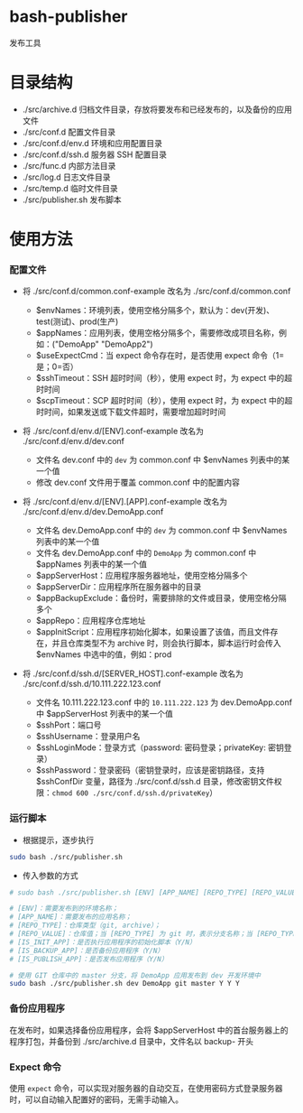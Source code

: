 # bash-publisher

发布工具

# 目录结构

- ./src/archive.d 归档文件目录，存放将要发布和已经发布的，以及备份的应用文件
- ./src/conf.d 配置文件目录
- ./src/conf.d/env.d 环境和应用配置目录
- ./src/conf.d/ssh.d 服务器 SSH 配置目录
- ./src/func.d 内部方法目录
- ./src/log.d 日志文件目录
- ./src/temp.d 临时文件目录
- ./src/publisher.sh 发布脚本

# 使用方法

### 配置文件

- 将 ./src/conf.d/common.conf-example 改名为 ./src/conf.d/common.conf
    - $envNames：环境列表，使用空格分隔多个，默认为：dev(开发)、test(测试)、prod(生产)
    - $appNames：应用列表，使用空格分隔多个，需要修改成项目名称，例如：("DemoApp" "DemoApp2")
    - $useExpectCmd：当 expect 命令存在时，是否使用 expect 命令（1=是；0=否）
    - $sshTimeout：SSH 超时时间（秒），使用 expect 时，为 expect 中的超时时间
    - $scpTimeout：SCP 超时时间（秒），使用 expect 时，为 expect 中的超时时间，如果发送或下载文件超时，需要增加超时时间

- 将 ./src/conf.d/env.d/[ENV].conf-example 改名为 ./src/conf.d/env.d/dev.conf
    - 文件名 dev.conf 中的 `dev` 为 common.conf 中 $envNames 列表中的某一个值
    - 修改 dev.conf 文件用于覆盖 common.conf 中的配置内容

- 将 ./src/conf.d/env.d/[ENV].[APP].conf-example 改名为 ./src/conf.d/env.d/dev.DemoApp.conf
    - 文件名 dev.DemoApp.conf 中的 `dev` 为 common.conf 中 $envNames 列表中的某一个值
    - 文件名 dev.DemoApp.conf 中的 `DemoApp` 为 common.conf 中 $appNames 列表中的某一个值
    - $appServerHost：应用程序服务器地址，使用空格分隔多个
    - $appServerDir：应用程序所在服务器中的目录
    - $appBackupExclude：备份时，需要排除的文件或目录，使用空格分隔多个
    - $appRepo：应用程序仓库地址
    - $appInitScript：应用程序初始化脚本，如果设置了该值，而且文件存在，并且仓库类型不为 archive 时，则会执行脚本，脚本运行时会传入 $envNames 中选中的值，例如：prod

- 将 ./src/conf.d/ssh.d/[SERVER_HOST].conf-example 改名为 ./src/conf.d/ssh.d/10.111.222.123.conf
    - 文件名 10.111.222.123.conf 中的 `10.111.222.123` 为 dev.DemoApp.conf 中 $appServerHost 列表中的某一个值
    - $sshPort：端口号
    - $sshUsername：登录用户名
    - $sshLoginMode：登录方式（password: 密码登录；privateKey: 密钥登录）
    - $sshPassword：登录密码（密钥登录时，应该是密钥路径，支持 $sshConfDir 变量，路径为 ./src/conf.d/ssh.d 目录，修改密钥文件权限：`chmod 600 ./src/conf.d/ssh.d/privateKey`）

### 运行脚本

- 根据提示，逐步执行

```bash
sudo bash ./src/publisher.sh
```

- 传入参数的方式

```bash
# sudo bash ./src/publisher.sh [ENV] [APP_NAME] [REPO_TYPE] [REPO_VALUE] [IS_INIT_APP] [IS_BACKUP_APP] [IS_PUBLISH_APP]

# [ENV]：需要发布到的环境名称；
# [APP_NAME]：需要发布的应用名称；
# [REPO_TYPE]：仓库类型（git, archive）；
# [REPO_VALUE]：仓库值；当 [REPO_TYPE] 为 git 时，表示分支名称；当 [REPO_TYPE] 为 archive 时，表示归档文件路径（*.tar.gz）；
# [IS_INIT_APP]：是否执行应用程序的初始化脚本（Y/N）
# [IS_BACKUP_APP]：是否备份应用程序（Y/N）
# [IS_PUBLISH_APP]：是否发布应用程序（Y/N）

# 使用 GIT 仓库中的 master 分支，将 DemoApp 应用发布到 dev 开发环境中
sudo bash ./src/publisher.sh dev DemoApp git master Y Y Y
```

### 备份应用程序

在发布时，如果选择备份应用程序，会将 $appServerHost 中的首台服务器上的程序打包，并备份到 ./src/archive.d 目录中，文件名以 backup- 开头

### Expect 命令

使用 `expect` 命令，可以实现对服务器的自动交互，在使用密码方式登录服务器时，可以自动输入配置好的密码，无需手动输入。
